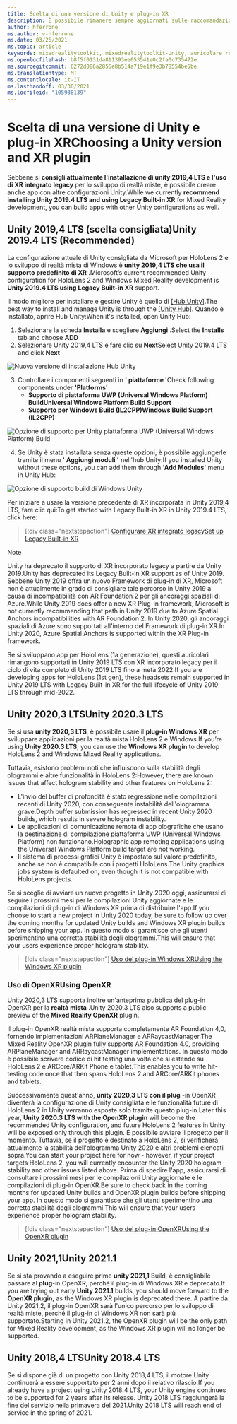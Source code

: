 ```yaml
---
title: Scelta di una versione di Unity e plug-in XR
description: È possibile rimanere sempre aggiornati sulle raccomandazioni di Unity e plug-in di XR più recenti per lo sviluppo di applicazioni HoloLens.
author: hferrone
ms.author: v-hferrone
ms.date: 03/26/2021
ms.topic: article
keywords: mixedrealitytoolkit, mixedrealitytoolkit-Unity, auricolare realtà mista, cuffia di realtà mista di Windows, auricolare della realtà virtuale, Unity
ms.openlocfilehash: b8f5f0131da811393ee053541e0c2fa0c735472e
ms.sourcegitcommit: 6272d086a2856e8b514a719e1f9e3b78554be5be
ms.translationtype: MT
ms.contentlocale: it-IT
ms.lasthandoff: 03/30/2021
ms.locfileid: "105938139"
---
```

# <a name="choosing-a-unity-version-and-xr-plugin"></a><span data-ttu-id="4a206-104">Scelta di una versione di Unity e plug-in XR</span><span class="sxs-lookup"><span data-stu-id="4a206-104">Choosing a Unity version and XR plugin</span></span>

<span data-ttu-id="4a206-105">Sebbene si **consigli attualmente l'installazione di unity 2019,4 LTS e l'uso di XR integrato legacy** per lo sviluppo di realtà miste, è possibile creare anche app con altre configurazioni Unity.</span><span class="sxs-lookup"><span data-stu-id="4a206-105">While we currently **recommend installing Unity 2019.4 LTS and using Legacy Built-in XR** for Mixed Reality development, you can build apps with other Unity configurations as well.</span></span>

## <a name="unity-20194-lts-recommended"></a><span data-ttu-id="4a206-106">Unity 2019,4 LTS (scelta consigliata)</span><span class="sxs-lookup"><span data-stu-id="4a206-106">Unity 2019.4 LTS (Recommended)</span></span>

<span data-ttu-id="4a206-107">La configurazione attuale di Unity consigliata da Microsoft per HoloLens 2 e lo sviluppo di realtà mista di Windows è **unity 2019,4 LTS che usa il supporto predefinito di XR** .</span><span class="sxs-lookup"><span data-stu-id="4a206-107">Microsoft’s current recommended Unity configuration for HoloLens 2 and Windows Mixed Reality development is **Unity 2019.4 LTS using Legacy Built-in XR** support.</span></span>

<span data-ttu-id="4a206-108">Il modo migliore per installare e gestire Unity è quello di <a href="https://unity3d.com/get-unity/download" target="_blank">[Hub Unity]</a>.</span><span class="sxs-lookup"><span data-stu-id="4a206-108">The best way to install and manage Unity is through the <a href="https://unity3d.com/get-unity/download" target="_blank">[Unity Hub]</a>.</span></span> <span data-ttu-id="4a206-109">Quando è installato, aprire Hub Unity:</span><span class="sxs-lookup"><span data-stu-id="4a206-109">When it's installed, open Unity Hub:</span></span>

1. <span data-ttu-id="4a206-110">Selezionare la scheda **Installa** e scegliere **Aggiungi** .</span><span class="sxs-lookup"><span data-stu-id="4a206-110">Select the **Installs** tab and choose **ADD**</span></span>
2. <span data-ttu-id="4a206-111">Selezionare Unity 2019,4 LTS e fare clic su **Next**</span><span class="sxs-lookup"><span data-stu-id="4a206-111">Select Unity 2019.4 LTS and click **Next**</span></span>

![Nuova versione di installazione Hub Unity](images/unity-hub-img-01.png)

3. <span data-ttu-id="4a206-113">Controllare i componenti seguenti in **' piattaforme '**</span><span class="sxs-lookup"><span data-stu-id="4a206-113">Check following components under **'Platforms'**</span></span>
    * <span data-ttu-id="4a206-114">**Supporto di piattaforma UWP (Universal Windows Platform) Build**</span><span class="sxs-lookup"><span data-stu-id="4a206-114">**Universal Windows Platform Build Support**</span></span> 
    * <span data-ttu-id="4a206-115">**Supporto per Windows Build (IL2CPP)**</span><span class="sxs-lookup"><span data-stu-id="4a206-115">**Windows Build Support (IL2CPP)**</span></span>

![Opzione di supporto per Unity piattaforma UWP (Universal Windows Platform) Build](../images/Unity_Install_Option_UWP.png)

4. <span data-ttu-id="4a206-117">Se Unity è stata installata senza queste opzioni, è possibile aggiungerle tramite il menu **' Aggiungi moduli '** nell'hub Unity:</span><span class="sxs-lookup"><span data-stu-id="4a206-117">If you installed Unity without these options, you can add them through **'Add Modules'** menu in Unity Hub:</span></span>

![Opzione di supporto build di Windows Unity](../images/Unity_Install_Option_UWP2.png)

<span data-ttu-id="4a206-119">Per iniziare a usare la versione precedente di XR incorporata in Unity 2019,4 LTS, fare clic qui:</span><span class="sxs-lookup"><span data-stu-id="4a206-119">To get started with Legacy Built-in XR in Unity 2019.4 LTS, click here:</span></span>

> [!div class="nextstepaction"]
> [<span data-ttu-id="4a206-120">Configurare XR integrato legacy</span><span class="sxs-lookup"><span data-stu-id="4a206-120">Set up Legacy Built-in XR</span></span>](legacy-xr-support.md)

> [!NOTE]
> <span data-ttu-id="4a206-121">Unity ha deprecato il supporto di XR incorporato legacy a partire da Unity 2019.</span><span class="sxs-lookup"><span data-stu-id="4a206-121">Unity has deprecated its Legacy Built-in XR support as of Unity 2019.</span></span>  <span data-ttu-id="4a206-122">Sebbene Unity 2019 offra un nuovo Framework di plug-in di XR, Microsoft non è attualmente in grado di consigliare tale percorso in Unity 2019 a causa di incompatibilità con AR Foundation 2 per gli ancoraggi spaziali di Azure.</span><span class="sxs-lookup"><span data-stu-id="4a206-122">While Unity 2019 does offer a new XR Plug-in framework, Microsoft is not currently recommending that path in Unity 2019 due to Azure Spatial Anchors incompatibilities with AR Foundation 2.</span></span>  <span data-ttu-id="4a206-123">In Unity 2020, gli ancoraggi spaziali di Azure sono supportati all'interno del Framework di plug-in XR.</span><span class="sxs-lookup"><span data-stu-id="4a206-123">In Unity 2020, Azure Spatial Anchors is supported within the XR Plug-in framework.</span></span>

<span data-ttu-id="4a206-124">Se si sviluppano app per HoloLens (1a generazione), questi auricolari rimangono supportati in Unity 2019 LTS con XR incorporato legacy per il ciclo di vita completo di Unity 2019 LTS fino a metà 2022.</span><span class="sxs-lookup"><span data-stu-id="4a206-124">If you are developing apps for HoloLens (1st gen), these headsets remain supported in Unity 2019 LTS with Legacy Built-in XR for the full lifecycle of Unity 2019 LTS through mid-2022.</span></span>

## <a name="unity-20203-lts"></a><span data-ttu-id="4a206-125">Unity 2020,3 LTS</span><span class="sxs-lookup"><span data-stu-id="4a206-125">Unity 2020.3 LTS</span></span> 

<span data-ttu-id="4a206-126">Se si usa **unity 2020,3 LTS**, è possibile usare il **plug-in Windows XR** per sviluppare applicazioni per la realtà mista HoloLens 2 e Windows.</span><span class="sxs-lookup"><span data-stu-id="4a206-126">If you’re using **Unity 2020.3 LTS**, you can use the **Windows XR plugin** to develop HoloLens 2 and Windows Mixed Reality applications.</span></span>

<span data-ttu-id="4a206-127">Tuttavia, esistono problemi noti che influiscono sulla stabilità degli ologrammi e altre funzionalità in HoloLens 2:</span><span class="sxs-lookup"><span data-stu-id="4a206-127">However, there are known issues that affect hologram stability and other features on HoloLens 2:</span></span> 

* <span data-ttu-id="4a206-128">L'invio del buffer di profondità è stato regressione nelle compilazioni recenti di Unity 2020, con conseguente instabilità dell'ologramma grave.</span><span class="sxs-lookup"><span data-stu-id="4a206-128">Depth buffer submission has regressed in recent Unity 2020 builds, which results in severe hologram instability.</span></span>
* <span data-ttu-id="4a206-129">Le applicazioni di comunicazione remota di app olografiche che usano la destinazione di compilazione piattaforma UWP (Universal Windows Platform) non funzionano.</span><span class="sxs-lookup"><span data-stu-id="4a206-129">Holographic app remoting applications using the Universal Windows Platform build target are not working.</span></span>
* <span data-ttu-id="4a206-130">Il sistema di processi grafici Unity è impostato sul valore predefinito, anche se non è compatibile con i progetti HoloLens.</span><span class="sxs-lookup"><span data-stu-id="4a206-130">The Unity graphics jobs system is defaulted on, even though it is not compatible with HoloLens projects.</span></span>

<span data-ttu-id="4a206-131">Se si sceglie di avviare un nuovo progetto in Unity 2020 oggi, assicurarsi di seguire i prossimi mesi per le compilazioni Unity aggiornate e le compilazioni di plug-in di Windows XR prima di distribuire l'app.</span><span class="sxs-lookup"><span data-stu-id="4a206-131">If you choose to start a new project in Unity 2020 today, be sure to follow up over the coming months for updated Unity builds and Windows XR plugin builds before shipping your app.</span></span>  <span data-ttu-id="4a206-132">In questo modo si garantisce che gli utenti sperimentino una corretta stabilità degli ologrammi.</span><span class="sxs-lookup"><span data-stu-id="4a206-132">This will ensure that your users experience proper hologram stability.</span></span>

> [!div class="nextstepaction"]
> [<span data-ttu-id="4a206-133">Uso del plug-in Windows XR</span><span class="sxs-lookup"><span data-stu-id="4a206-133">Using the Windows XR plugin</span></span>](windows-xr-plugin.md)

### <a name="using-openxr"></a><span data-ttu-id="4a206-134">Uso di OpenXR</span><span class="sxs-lookup"><span data-stu-id="4a206-134">Using OpenXR</span></span>

<span data-ttu-id="4a206-135">Unity 2020,3 LTS supporta inoltre un'anteprima pubblica del plug-in OpenXR per la **realtà mista** .</span><span class="sxs-lookup"><span data-stu-id="4a206-135">Unity 2020.3 LTS also supports a public preview of the **Mixed Reality OpenXR** plugin.</span></span>

<span data-ttu-id="4a206-136">Il plug-in OpenXR realtà mista supporta completamente AR Foundation 4,0, fornendo implementazioni ARPlaneManager e ARRaycastManager.</span><span class="sxs-lookup"><span data-stu-id="4a206-136">The Mixed Reality OpenXR plugin fully supports AR Foundation 4.0, providing ARPlaneManager and ARRaycastManager implementations.</span></span> <span data-ttu-id="4a206-137">In questo modo è possibile scrivere codice di hit testing una volta che si estende su HoloLens 2 e ARCore/ARKit Phone e tablet.</span><span class="sxs-lookup"><span data-stu-id="4a206-137">This enables you to write hit-testing code once that then spans HoloLens 2 and ARCore/ARKit phones and tablets.</span></span> 

<span data-ttu-id="4a206-138">Successivamente quest'anno, **unity 2020,3 LTS con il plug** -in OpenXR diventerà la configurazione di Unity consigliata e le funzionalità future di HoloLens 2 in Unity verranno esposte solo tramite questo plug-in.</span><span class="sxs-lookup"><span data-stu-id="4a206-138">Later this year, **Unity 2020.3 LTS with the OpenXR plugin** will become the recommended Unity configuration, and future HoloLens 2 features in Unity will be exposed only through this plugin.</span></span>  <span data-ttu-id="4a206-139">È possibile avviare il progetto per il momento. Tuttavia, se il progetto è destinato a HoloLens 2, si verificherà attualmente la stabilità dell'ologramma Unity 2020 e altri problemi elencati sopra.</span><span class="sxs-lookup"><span data-stu-id="4a206-139">You can start your project here for now - however, if your project targets HoloLens 2, you will currently encounter the Unity 2020 hologram stability and other issues listed above.</span></span>  <span data-ttu-id="4a206-140">Prima di spedire l'app, assicurarsi di consultare i prossimi mesi per le compilazioni Unity aggiornate e le compilazioni di plug-in OpenXR.</span><span class="sxs-lookup"><span data-stu-id="4a206-140">Be sure to check back in the coming months for updated Unity builds and OpenXR plugin builds before shipping your app.</span></span>  <span data-ttu-id="4a206-141">In questo modo si garantisce che gli utenti sperimentino una corretta stabilità degli ologrammi.</span><span class="sxs-lookup"><span data-stu-id="4a206-141">This will ensure that your users experience proper hologram stability.</span></span> 

> [!div class="nextstepaction"]
> [<span data-ttu-id="4a206-142">Uso del plug-in OpenXR</span><span class="sxs-lookup"><span data-stu-id="4a206-142">Using the OpenXR plugin</span></span>](openxr-getting-started.md)

## <a name="unity-20211"></a><span data-ttu-id="4a206-143">Unity 2021,1</span><span class="sxs-lookup"><span data-stu-id="4a206-143">Unity 2021.1</span></span>

<span data-ttu-id="4a206-144">Se si sta provando a eseguire prime **unity 2021,1** Build, è consigliabile passare al **plug**-in OpenXR, perché il plug-in di Windows XR è deprecato.</span><span class="sxs-lookup"><span data-stu-id="4a206-144">If you are trying out early **Unity 2021.1** builds, you should move forward to the **OpenXR plugin**, as the Windows XR plugin is deprecated there.</span></span>  <span data-ttu-id="4a206-145">A partire da Unity 2021,2, il plug-in OpenXR sarà l'unico percorso per lo sviluppo di realtà miste, perché il plug-in di Windows XR non sarà più supportato.</span><span class="sxs-lookup"><span data-stu-id="4a206-145">Starting in Unity 2021.2, the OpenXR plugin will be the only path for Mixed Reality development, as the Windows XR plugin will no longer be supported.</span></span>

## <a name="unity-20184-lts"></a><span data-ttu-id="4a206-146">Unity 2018,4 LTS</span><span class="sxs-lookup"><span data-stu-id="4a206-146">Unity 2018.4 LTS</span></span>

<span data-ttu-id="4a206-147">Se si dispone già di un progetto con Unity 2018,4 LTS, il motore Unity continuerà a essere supportato per 2 anni dopo il relativo rilascio.</span><span class="sxs-lookup"><span data-stu-id="4a206-147">If you already have a project using Unity 2018.4 LTS, your Unity engine continues to be supported for 2 years after its release.</span></span>  <span data-ttu-id="4a206-148">Unity 2018 LTS raggiungerà la fine del servizio nella primavera del 2021.</span><span class="sxs-lookup"><span data-stu-id="4a206-148">Unity 2018 LTS will reach end of service in the spring of 2021.</span></span>
